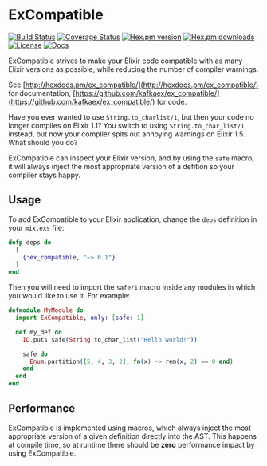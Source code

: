 ExCompatible
============

[![Build Status](https://travis-ci.org/thecodeboss/ex_compatible.svg?branch=master)](https://travis-ci.org/thecodeboss/ex_compatible)
[![Coverage Status](https://coveralls.io/repos/github/thecodeboss/ex_compatible/badge.svg?branch=master)](https://coveralls.io/github/thecodeboss/ex_compatible?branch=master)
[![Hex.pm version](https://img.shields.io/hexpm/v/ex_compatible.svg?style=flat-square)](https://hex.pm/packages/ex_compatible)
[![Hex.pm downloads](https://img.shields.io/hexpm/dt/ex_compatible.svg?style=flat-square)](https://hex.pm/packages/ex_compatible)
[![License](https://img.shields.io/hexpm/l/ex_compatible.svg?style=flat-square)](https://hex.pm/packages/ex_compatible)
[![Docs](https://img.shields.io/badge/api-docs-yellow.svg?style=flat)](http://hexdocs.pm/ex_compatible/)

ExCompatible strives to make your Elixir code compatible with as many Elixir
versions as possible, while reducing the number of compiler warnings.

See [http://hexdocs.pm/ex_compatible/](http://hexdocs.pm/ex_compatible/) for
documentation,
 [https://github.com/kafkaex/ex_compatible/](https://github.com/kafkaex/ex_compatible/)
 for code.

Have you ever wanted to use `String.to_charlist/1`, but then your code no longer
compiles on Elixir 1.1? You switch to using `String.to_char_list/1` instead,
but now your compiler spits out annoying warnings on Elixir 1.5. What should
you do?

ExCompatible can inspect your Elixir version, and by using the `safe` macro, it
will always inject the most appropriate version of a defition so your compiler
stays happy.

## Usage

To add ExCompatible to your Elixir application, change the `deps` definition
in your `mix.exs` file:

```elixir
defp deps do
  [
    {:ex_compatible, "~> 0.1"}
  ]
end
```

Then you will need to import the `safe/1` macro inside any modules in which
you would like to use it. For example:

```elixir
defmodule MyModule do
  import ExCompatible, only: [safe: 1]

  def my_def do
    IO.puts safe(String.to_char_list("Hello world!"))

    safe do
      Enum.partition([5, 4, 3, 2], fn(x) -> rem(x, 2) == 0 end)
    end
  end
end
```

## Performance

ExCompatible is implemented using macros, which always inject the most
appropriate version of a given definition directly into the AST. This happens at
compile time, so at runtime there should be **zero** performance impact by
using ExCompatible.
